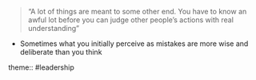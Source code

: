 > “A lot of things are meant to some other end. You have to know an awful lot before you can judge other people’s actions with real understanding”

- Sometimes what you initially perceive as mistakes are more wise and deliberate than you think

theme:: #leadership
